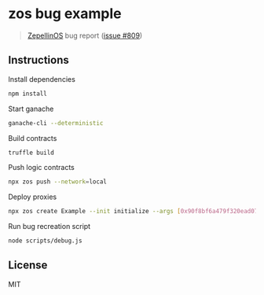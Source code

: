 # zos bug example

> [ZepellinOS](https://github.com/zeppelinos/zos) bug report ([issue #809](https://github.com/zeppelinos/zos/issues/809))

## Instructions

Install dependencies

```bash
npm install
```

Start ganache

```bash
ganache-cli --deterministic
```

Build contracts

```bash
truffle build
```

Push logic contracts

```bash
npx zos push --network=local
```

Deploy proxies

```bash
npx zos create Example --init initialize --args [0x90f8bf6a479f320ead074411a4b0e7944ea8c9c1],1 --network=local
```

Run bug recreation script

```bash
node scripts/debug.js
```

## License

MIT
